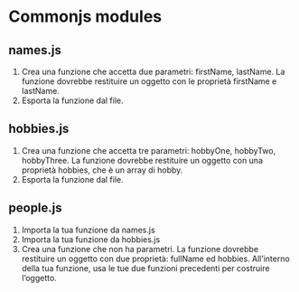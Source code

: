 Commonjs modules
===
## names.js
1. Crea una funzione che accetta due parametri: firstName, lastName. La funzione dovrebbe restituire un oggetto con le proprietà firstName e lastName.
2. Esporta la funzione dal file.

## hobbies.js
1. Crea una funzione che accetta tre parametri: hobbyOne, hobbyTwo, hobbyThree. La funzione dovrebbe restituire un oggetto con una proprietà hobbies, che è un array di hobby.
2. Esporta la funzione dal file.

## people.js
1. Importa la tua funzione da names.js
2. Importa la tua funzione da hobbies.js
3. Crea una funzione che non ha parametri. La funzione dovrebbe restituire un oggetto con due proprietà: fullName ed hobbies. All’interno della tua funzione, usa le tue due funzioni precedenti per costruire l’oggetto.